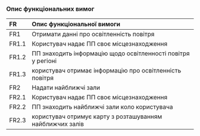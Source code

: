 ### Опис функціональних вимог


|FR|Опис функціональної вимоги|
|:-|:-|
|FR1|Отримати данні про освітленність повітря|
|FR1.1|Користувач надає ПП своє місцезнаходження|
|FR1.2|ПП знаходить інформацію щодо освітленності повітря у регіоні|
|FR1.3|користувач отримає інформацію про освітленність повітря|
|FR2|Надати найближчі зали|
|FR2.1|Користувач надає ПП своє місцезнаходження|
|FR2.2|ПП знаходить найближчі зали коло користувача|
|FR2.3|користувач отримує карту з розташуванням найближчих залів|
